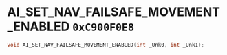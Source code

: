 # AI_SET_NAV_FAILSAFE_MOVEMENT_ENABLED `0xC900F0E8`

```cpp
void AI_SET_NAV_FAILSAFE_MOVEMENT_ENABLED(int _Unk0, int _Unk1);
```